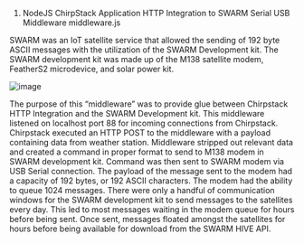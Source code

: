 1)  NodeJS ChirpStack Application HTTP Integration to SWARM Serial USB Middleware
    middleware.js

SWARM was an IoT satellite service that allowed the sending of 192 byte ASCII messages with the utilization of the SWARM Development kit.  The SWARM development kit was made up of the M138 satellite modem, FeatherS2 microdevice, and solar power kit.

![image](https://github.com/user-attachments/assets/87202235-176b-4ba2-a3df-d9ef8a265ee6)

The purpose of this “middleware” was to provide glue between Chirpstack HTTP Integration and the SWARM Development kit. This middleware listened on localhost port 88 for incoming connections from Chirpstack.  Chirpstack executed an HTTP POST to the middleware with a payload containing data from weather station.  Middleware stripped out relevant data and created a command in proper format to send to M138 modem in SWARM development kit.  Command was then sent to SWARM modem via USB Serial connection.  The payload of the message sent to the modem had a capacity of 192 bytes, or 192 ASCII characters.  The modem had the ability to queue 1024 messages.  There were only a handful of communication windows for the SWARM development kit to send messages to the satellites every day.  This led to most messages waiting in the modem queue for hours before being sent.  Once sent, messages floated amongst the satellites for hours before being available for download from the SWARM HIVE API.
